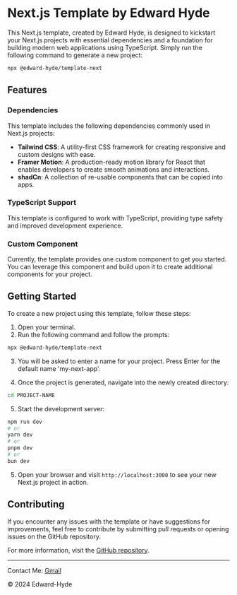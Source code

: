 # Next.js Template by Edward Hyde

This Next.js template, created by Edward Hyde, is designed to kickstart your Next.js projects with essential dependencies and a foundation for building modern web applications using TypeScript. Simply run the following command to generate a new project:

```bash
npx @edward-hyde/template-next
```

## Features

### Dependencies

This template includes the following dependencies commonly used in Next.js projects:

- **Tailwind CSS**: A utility-first CSS framework for creating responsive and custom designs with ease.
- **Framer Motion**: A production-ready motion library for React that enables developers to create smooth animations and interactions.
- **shadCn**: A collection of re-usable components that can be copied into apps.

### TypeScript Support

This template is configured to work with TypeScript, providing type safety and improved development experience.

### Custom Component

Currently, the template provides one custom component to get you started. You can leverage this component and build upon it to create additional components for your project.

## Getting Started

To create a new project using this template, follow these steps:

1. Open your terminal.
2. Run the following command and follow the prompts:

```bash
npx @edward-hyde/template-next
```
3. You will be asked to enter a name for your project. Press Enter for the default name 'my-next-app'.

4. Once the project is generated, navigate into the newly created directory:

```bash
cd PROJECT-NAME
```

5. Start the development server:

```bash
npm run dev
# or
yarn dev
# or
pnpm dev
# or
bun dev
```

5. Open your browser and visit `http://localhost:3000` to see your new Next.js project in action.

## Contributing

If you encounter any issues with the template or have suggestions for improvements, feel free to contribute by submitting pull requests or opening issues on the GitHub repository.

For more information, visit the [GitHub repository](https://github.com/Edward-126/template-next).

---

Contact Me: [Gmail](edwardhyde20126@gmail.com)

&copy; 2024 Edward-Hyde
